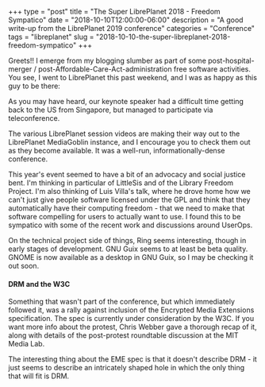 +++
type = "post"
title = "The Super LibrePlanet 2018 - Freedom Sympatico"
date = "2018-10-10T12:00:00-06:00"
description = "A good write-up from the LibrePlanet 2019 conference"
categories = "Conference"
tags = "libreplanet"
slug = "2018-10-10-the-super-libreplanet-2018-freedom-sympatico"
+++

Greets!! I emerge from my blogging slumber as part of some
post-hospital-merger / post-Affordable-Care-Act-administration free software
activities. You see, I went to LibrePlanet this past weekend, and I was as
happy as this guy to be there:

As you may have heard, our keynote speaker had a difficult time getting back
to the US from Singapore, but managed to participate via teleconference.

The various LibrePlanet session videos are making their way out to the
LibrePlanet MediaGoblin instance, and I encourage you to check them out as
they become available. It was a well-run, informationally-dense conference.

This year's event seemed to have a bit of an advocacy and social justice bent.
I'm thinking in particular of LittleSis and of the Library Freedom Project.
I'm also thinking of Luis Villa's talk, where he drove home how we can't just
give people software licensed under the GPL and think that they automatically
have their computing freedom - that we need to make that software compelling
for users to actually want to use. I found this to be sympatico with some of
the recent work and discussions around UserOps.

On the technical project side of things, Ring seems interesting, though in
early stages of development. GNU Guix seems to at least be beta quality. GNOME
is now available as a desktop in GNU Guix, so I may be checking it out soon.

#### DRM and the W3C

Something that wasn't part of the conference, but which immediately followed
it, was a rally against inclusion of the Encrypted Media Extensions
specification. The spec is currently under consideration by the W3C. If you
want more info about the protest, Chris Webber gave a thorough recap of it,
along with details of the post-protest roundtable discussion at the MIT Media
Lab.

The interesting thing about the EME spec is that it doesn't describe DRM - it
just seems to describe an intricately shaped hole in which the only thing
that will fit is DRM.

